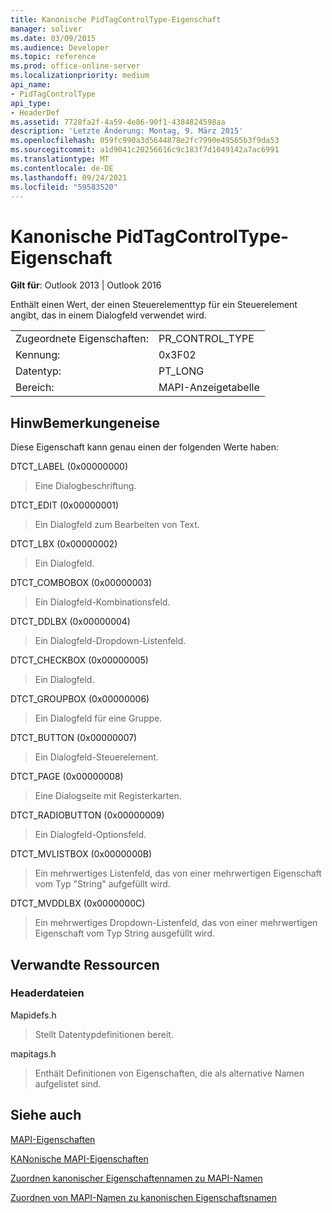 ```yaml
---
title: Kanonische PidTagControlType-Eigenschaft
manager: soliver
ms.date: 03/09/2015
ms.audience: Developer
ms.topic: reference
ms.prod: office-online-server
ms.localizationpriority: medium
api_name:
- PidTagControlType
api_type:
- HeaderDef
ms.assetid: 7728fa2f-4a59-4e86-90f1-4384824598aa
description: 'Letzte Änderung: Montag, 9. März 2015'
ms.openlocfilehash: 059fc990a3d5644878e2fc7990e49565b3f9da53
ms.sourcegitcommit: a1d9041c20256616c9c183f7d1049142a7ac6991
ms.translationtype: MT
ms.contentlocale: de-DE
ms.lasthandoff: 09/24/2021
ms.locfileid: "59583520"
---
```

# <a name="pidtagcontroltype-canonical-property"></a>Kanonische PidTagControlType-Eigenschaft

  
  
**Gilt für**: Outlook 2013 | Outlook 2016 
  
Enthält einen Wert, der einen Steuerelementtyp für ein Steuerelement angibt, das in einem Dialogfeld verwendet wird. 
  
|||
|:-----|:-----|
|Zugeordnete Eigenschaften:  <br/> |PR_CONTROL_TYPE  <br/> |
|Kennung:  <br/> |0x3F02  <br/> |
|Datentyp:  <br/> |PT_LONG  <br/> |
|Bereich:  <br/> |MAPI-Anzeigetabelle  <br/> |
   
## <a name="remarks"></a>HinwBemerkungeneise

Diese Eigenschaft kann genau einen der folgenden Werte haben:
    
DTCT_LABEL (0x00000000)
  
> Eine Dialogbeschriftung.
   
DTCT_EDIT (0x00000001)
  
> Ein Dialogfeld zum Bearbeiten von Text.

DTCT_LBX (0x00000002)
  
> Ein Dialogfeld.
    
DTCT_COMBOBOX (0x00000003)
  
> Ein Dialogfeld-Kombinationsfeld.

DTCT_DDLBX (0x00000004)
  
> Ein Dialogfeld-Dropdown-Listenfeld.

DTCT_CHECKBOX (0x00000005)
  
> Ein Dialogfeld.

DTCT_GROUPBOX (0x00000006)
  
> Ein Dialogfeld für eine Gruppe.
  
DTCT_BUTTON (0x00000007)
  
> Ein Dialogfeld-Steuerelement.
    
DTCT_PAGE (0x00000008)
  
> Eine Dialogseite mit Registerkarten.
    
DTCT_RADIOBUTTON (0x00000009)
  
> Ein Dialogfeld-Optionsfeld.
    
DTCT_MVLISTBOX (0x0000000B)
  
> Ein mehrwertiges Listenfeld, das von einer mehrwertigen Eigenschaft vom Typ "String" aufgefüllt wird.
    
DTCT_MVDDLBX (0x0000000C)
  
> Ein mehrwertiges Dropdown-Listenfeld, das von einer mehrwertigen Eigenschaft vom Typ String ausgefüllt wird.
    
## <a name="related-resources"></a>Verwandte Ressourcen

### <a name="header-files"></a>Headerdateien

Mapidefs.h
  
> Stellt Datentypdefinitionen bereit.
    
mapitags.h
  
> Enthält Definitionen von Eigenschaften, die als alternative Namen aufgelistet sind.
    
## <a name="see-also"></a>Siehe auch



[MAPI-Eigenschaften](mapi-properties.md)
  
[KANonische MAPI-Eigenschaften](mapi-canonical-properties.md)
  
[Zuordnen kanonischer Eigenschaftennamen zu MAPI-Namen](mapping-canonical-property-names-to-mapi-names.md)
  
[Zuordnen von MAPI-Namen zu kanonischen Eigenschaftsnamen](mapping-mapi-names-to-canonical-property-names.md)

